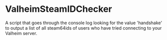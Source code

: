 # ValheimSteamIDChecker
A script that goes through the console log looking for the value 'handshake' to output a list of all steam64ids of users who have tried connecting to your Valheim server. 
